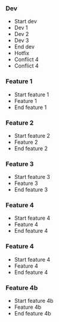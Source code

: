 ### Dev
  - Start dev
  - Dev 1
  - Dev 2
  - Dev 3
  - End dev
  - Hotfix
  - Conflict 4
  - Conflict 4

### Feature 1
  - Start feature 1
  - Feature 1
  - End feature 1

### Feature 2
  - Start feature 2
  - Feature 2
  - End feature 2

### Feature 3
  - Start feature 3
  - Feature 3
  - End feature 3

### Feature 4
  - Start feature 4
  - Feature 4
  - End feature 4

### Feature 4
  - Start feature 4
  - Feature 4
  - End feature 4

### Feature 4b
  - Start feature 4b
  - Feature 4b
  - End feature 4b
